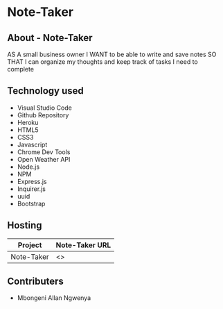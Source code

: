 # Note-Taker

## About -  Note-Taker

AS A small business owner
I WANT to be able to write and save notes
SO THAT I can organize my thoughts and keep track of tasks I need to complete


## Technology used

- Visual Studio Code
- Github Repository
- Heroku 
- HTML5
- CSS3
- Javascript
- Chrome Dev Tools
- Open Weather API
- Node.js
- NPM
- Express.js
- Inquirer.js
- uuid
- Bootstrap


## Hosting

| Project                            |  Note-Taker URL                                       |
|------------------------------------|-------------------------------------------------------|
|  Note-Taker                        | <>  |


## Contributers

- Mbongeni Allan Ngwenya